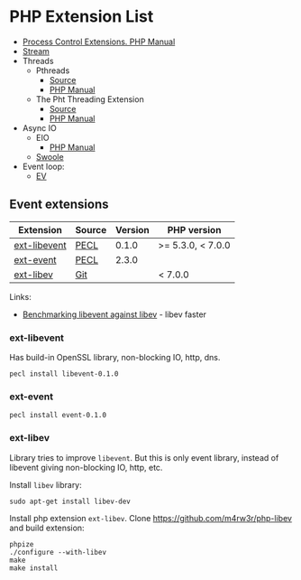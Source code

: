 # PHP Extension List

* [Process Control Extensions. PHP Manual](http://php.net/manual/en/refs.fileprocess.process.php)
* [Stream](http://php.net/manual/ru/book.stream.php)
* Threads
  * Pthreads
    * [Source](https://github.com/krakjoe/pthreads)
    * [PHP Manual](http://php.net/manual/ru/book.pthreads.php)
  * The Pht Threading Extension
    * [Source](https://github.com/tpunt/pht)
    * [PHP Manual](http://php.net/manual/en/book.pht.php)
* Async IO
  * EIO
    * [PHP Manual](http://php.net/manual/en/intro.eio.php)
  * [Swoole](https://github.com/swoole/swoole-src)
* Event loop:
  * [EV](http://php.net/manual/en/intro.ev.php)

## Event extensions

| Extension                                                               | Source                                        | Version  | PHP version           |
|-------------------------------------------------------------------------|-----------------------------------------------|----------|-----------------------|
| [ext-libevent](http://php.net/manual/ru/book.libevent.php)              | [PECL](https://pecl.php.net/package/libevent) | 0.1.0    | >= 5.3.0, < 7.0.0     |
| [ext-event](http://php.net/manual/en/book.event.php)                    | [PECL](https://pecl.php.net/package/event)    | 2.3.0    |                       |
| [ext-libev](https://github.com/m4rw3r/php-libev/blob/master/README.rst) | [Git](https://github.com/m4rw3r/php-libev)    |          | < 7.0.0               |

Links:
* [Benchmarking libevent against libev](http://libev.schmorp.de/bench.html) - libev faster

### ext-libevent

Has build-in OpenSSL library, non-blocking IO, http, dns.

```
pecl install libevent-0.1.0
```

### ext-event

```
pecl install event-0.1.0
```

### ext-libev

Library tries to improve `libevent`. But this is only event library, instead of libevent giving non-blocking IO, http, etc.

Install `libev` library:

```
sudo apt-get install libev-dev
```

Install php extension `ext-libev`. Clone https://github.com/m4rw3r/php-libev and build extension:

```
phpize
./configure --with-libev
make
make install
```
